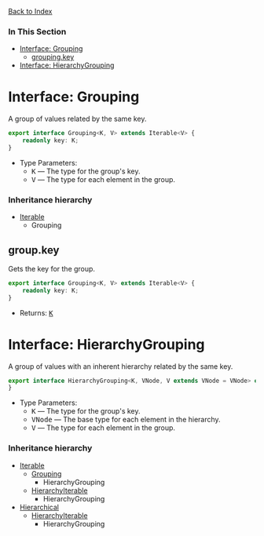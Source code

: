 [Back to Index](#index.md)



### In This Section

* [Interface: Grouping](#interface-grouping)
    * [grouping.key](#groupingkey)
* [Interface: HierarchyGrouping](#interface-hierarchygrouping)



# Interface: Grouping
A group of values related by the same key.

```ts
export interface Grouping<K, V> extends Iterable<V> {
    readonly key: K;
}
```

* Type Parameters:
    * <a name="grouping-k"></a><samp>K</samp> &mdash; The type for the group's key.
    * <samp>V</samp> &mdash; The type for each element in the group.

### Inheritance hierarchy
* [Iterable][]
  * Grouping



## group.key
Gets the key for the group.

```ts
export interface Grouping<K, V> extends Iterable<V> {
    readonly key: K;
}
```

* Returns: <samp>[K](#grouping-k)</samp>



# Interface: HierarchyGrouping
A group of values with an inherent hierarchy related by the same key.

```ts
export interface HierarchyGrouping<K, VNode, V extends VNode = VNode> extends Grouping<K, V>, HierarchyIterable<VNode, V> {
}
```

* Type Parameters:
    * <a name="hierarchygrouping-k"></a><samp>K</samp> &mdash; The type for the group's key.
    * <a name="hierarchygrouping-vnode"></a><samp>VNode</samp> &mdash; The base type for each element in the hierarchy.
    * <a name="hierarchygrouping-v"></a><samp>V</samp> &mdash; The type for each element in the group.

### Inheritance hierarchy
* [Iterable][]
  * [Grouping](#interface-grouping)
    * HierarchyGrouping
  * [HierarchyIterable](interface-hierarchyiterable.md)
    * HierarchyGrouping
* [Hierarchical](#interface-hierarchical)
  * [HierarchyIterable](interface-hierarchyiterable.md)
    * HierarchyGrouping



[Iterable]: http://ecma-international.org/ecma-262/6.0/index.html#sec-symbol.iterator